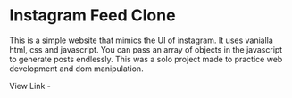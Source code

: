 # Instagram Feed Clone

This is a simple website that mimics the UI of instagram. It uses vanialla html, css and javascript. 
You can pass an array of objects in the javascript to generate posts endlessly. 
This was a solo project made to practice web development and dom manipulation. 

View Link - 
